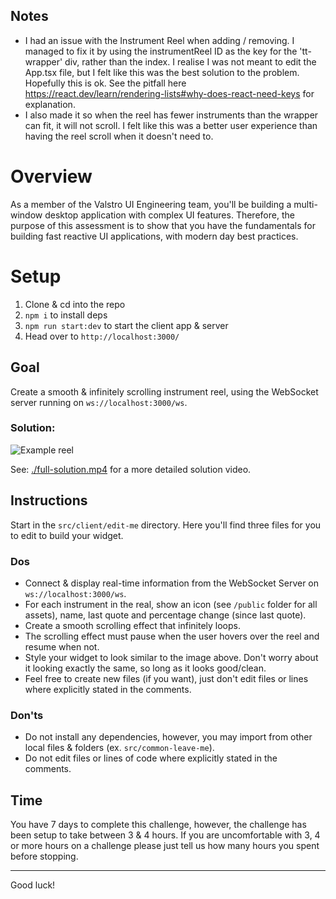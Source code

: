 ## Notes
 - I had an issue with the Instrument Reel when adding / removing. I managed to fix it by using the instrumentReel ID as the key for the 'tt-wrapper' div, rather than the index. I realise I was not meant to edit the App.tsx file, but I felt like this was the best solution to the problem. Hopefully this is ok. See the pitfall here https://react.dev/learn/rendering-lists#why-does-react-need-keys for explanation.
 - I also made it so when the reel has fewer instruments than the wrapper can fit, it will not scroll. I felt like this was a better user experience than having the reel scroll when it doesn't need to.

# Overview
As a member of the Valstro UI Engineering team, you'll be building a multi-window desktop application with complex UI features. Therefore, the purpose of this assessment is to show that you have the fundamentals for building fast reactive UI applications, with modern day best practices.

# Setup

1. Clone & cd into the repo
2. `npm i` to install deps
3. `npm run start:dev` to start the client app & server
4. Head over to `http://localhost:3000/`

## Goal

Create a smooth & infinitely scrolling instrument reel, using the WebSocket server running on `ws://localhost:3000/ws`.

### Solution:

![Example reel](./solution.gif)

See: [./full-solution.mp4](./full-solution.mp4) for a more detailed solution video.

## Instructions

Start in the `src/client/edit-me` directory. Here you'll find three files for you to edit to build your widget.

### Dos

- Connect & display real-time information from the WebSocket Server on `ws://localhost:3000/ws`.
- For each instrument in the real, show an icon (see `/public` folder for all assets), name, last quote and percentage change (since last quote).
- Create a smooth scrolling effect that infinitely loops.
- The scrolling effect must pause when the user hovers over the reel and resume when not.
- Style your widget to look similar to the image above. Don't worry about it looking exactly the same, so long as it looks good/clean.
- Feel free to create new files (if you want), just don't edit files or lines where explicitly stated in the comments.

### Don'ts

- Do not install any dependencies, however, you may import from other local files & folders (ex. `src/common-leave-me`).
- Do not edit files or lines of code where explicitly stated in the comments.

## Time

You have 7 days to complete this challenge, however, the challenge has been setup to take between 3 & 4 hours. If you are uncomfortable with 3, 4 or more hours on a challenge please just tell us how many hours you spent before stopping.

---

Good luck!
